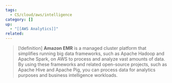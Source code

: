 ```yaml
---
tags:
  - CS/cloud/aws/intelligence
category: []
up:
  - "[[AWS Analytics]]"
related:
---
```


>[!definition]
>**Amazon EMR** is a managed cluster platform that simplifies running big data frameworks, such as Apache Hadoop and Apache Spark, on AWS to process and analyze vast amounts of data. By using these frameworks and related open-source projects, such as Apache Hive and Apache Pig, you can process data for analytics purposes and business intelligence workloads.

